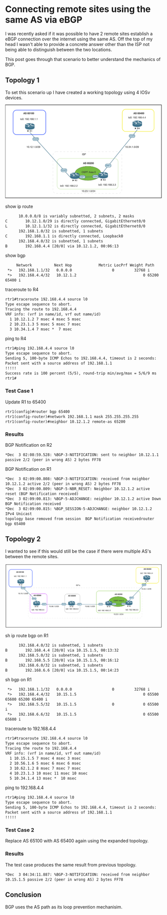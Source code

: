 # Connecting remote sites using the same AS via eBGP

I was recently asked if it was possible to have 2 remote sites establish a eBGP
connection over the internet using the same AS. Off the top of my head I wasn't 
able to provide a concrete answer other than the ISP not being able to 
distinguish between the two locations. 

This post goes through that scenario to better understand the mechanics of BGP. 

## Topology 1
To set this scenario up I have created a working topology using 4 IOSv devices. 

![topology](images/topology.png)

show ip route
```
      10.0.0.0/8 is variably subnetted, 2 subnets, 2 masks
C        10.12.1.0/29 is directly connected, GigabitEthernet0/0
L        10.12.1.1/32 is directly connected, GigabitEthernet0/0
      192.168.1.0/32 is subnetted, 1 subnets
C        192.168.1.1 is directly connected, Loopback0
      192.168.4.0/32 is subnetted, 1 subnets
B        192.168.4.4 [20/0] via 10.12.1.2, 00:06:13
```
show bgp
```
     Network          Next Hop            Metric LocPrf Weight Path
 *>   192.168.1.1/32   0.0.0.0                  0         32768 i
 *>   192.168.4.4/32   10.12.1.2                              0 65200 65400 i
 ```
traceroute to R4
```
rtr1#traceroute 192.168.4.4 source l0
Type escape sequence to abort.
Tracing the route to 192.168.4.4
VRF info: (vrf in name/id, vrf out name/id)
  1 10.12.1.2 7 msec 4 msec 5 msec
  2 10.23.1.3 5 msec 5 msec 7 msec
  3 10.34.1.4 7 msec *  7 msec
```
ping to R4
```
rtr1#ping 192.168.4.4 source l0
Type escape sequence to abort.
Sending 5, 100-byte ICMP Echos to 192.168.4.4, timeout is 2 seconds:
Packet sent with a source address of 192.168.1.1
!!!!!
Success rate is 100 percent (5/5), round-trip min/avg/max = 5/6/9 ms
rtr1#
```

### Test Case 1
Update R1 to 65400
```
rtr1(config)#router bgp 65400
rtr1(config-router)#network 192.168.1.1 mask 255.255.255.255
rtr1(config-router)#neighbor 10.12.1.2 remote-as 65200
```

### Results 
BGP Notification on R2
```
*Dec  3 02:08:59.528: %BGP-3-NOTIFICATION: sent to neighbor 10.12.1.1 passive 2/2 (peer in wrong AS) 2 bytes FF78
```

BGP Notification on R1
```
*Dec  3 02:09:00.808: %BGP-3-NOTIFICATION: received from neighbor 10.12.1.2 active 2/2 (peer in wrong AS) 2 bytes FF78
*Dec  3 02:09:00.809: %BGP-5-NBR_RESET: Neighbor 10.12.1.2 active reset (BGP Notification received)
*Dec  3 02:09:00.813: %BGP-5-ADJCHANGE: neighbor 10.12.1.2 active Down BGP Notification received
*Dec  3 02:09:00.815: %BGP_SESSION-5-ADJCHANGE: neighbor 10.12.1.2 IPv4 Unicast
topology base removed from session  BGP Notification receivedrouter bgp 65400
```

## Topology 2
I wanted to see if this would still be the case if there were multiple AS's
between the remote sites. 

![topology2](images/topology2.png)

sh ip route bgp on R1
```
      192.168.4.0/32 is subnetted, 1 subnets
B        192.168.4.4 [20/0] via 10.15.1.5, 00:13:32
      192.168.5.0/32 is subnetted, 1 subnets
B        192.168.5.5 [20/0] via 10.15.1.5, 00:16:12
      192.168.6.0/32 is subnetted, 1 subnets
B        192.168.6.6 [20/0] via 10.15.1.5, 00:14:23
```

sh bgp on R1
```
 *>   192.168.1.1/32   0.0.0.0                  0         32768 i
 *>   192.168.4.4/32   10.15.1.5                              0 65500 65600 65200 65400 i
 *>   192.168.5.5/32   10.15.1.5                0             0 65500 i
 *>   192.168.6.6/32   10.15.1.5                              0 65500 65600 i
 ```
 
traceroute to 192.168.4.4
```
rtr1#traceroute 192.168.4.4 source l0
Type escape sequence to abort.
Tracing the route to 192.168.4.4
VRF info: (vrf in name/id, vrf out name/id)
  1 10.15.1.5 7 msec 4 msec 3 msec
  2 10.56.1.6 5 msec 6 msec 6 msec
  3 10.62.1.2 8 msec 7 msec 7 msec
  4 10.23.1.3 10 msec 11 msec 10 msec
  5 10.34.1.4 13 msec *  10 msec
```
  
ping to 192.168.4.4
```
rtr1#ping 192.168.4.4 source l0
Type escape sequence to abort.
Sending 5, 100-byte ICMP Echos to 192.168.4.4, timeout is 2 seconds:
Packet sent with a source address of 192.168.1.1
!!!!!
```

### Test Case 2 
Replace AS 65100 with AS 65400 again using the expanded topology. 

### Results 
The test case produces the same result from previous topology. 
```
*Dec  3 04:34:11.887: %BGP-3-NOTIFICATION: received from neighbor 10.15.1.5 passive 2/2 (peer in wrong AS) 2 bytes FF78
```

## Conclusion
BGP uses the AS path as its loop prevention mechanisim. 


